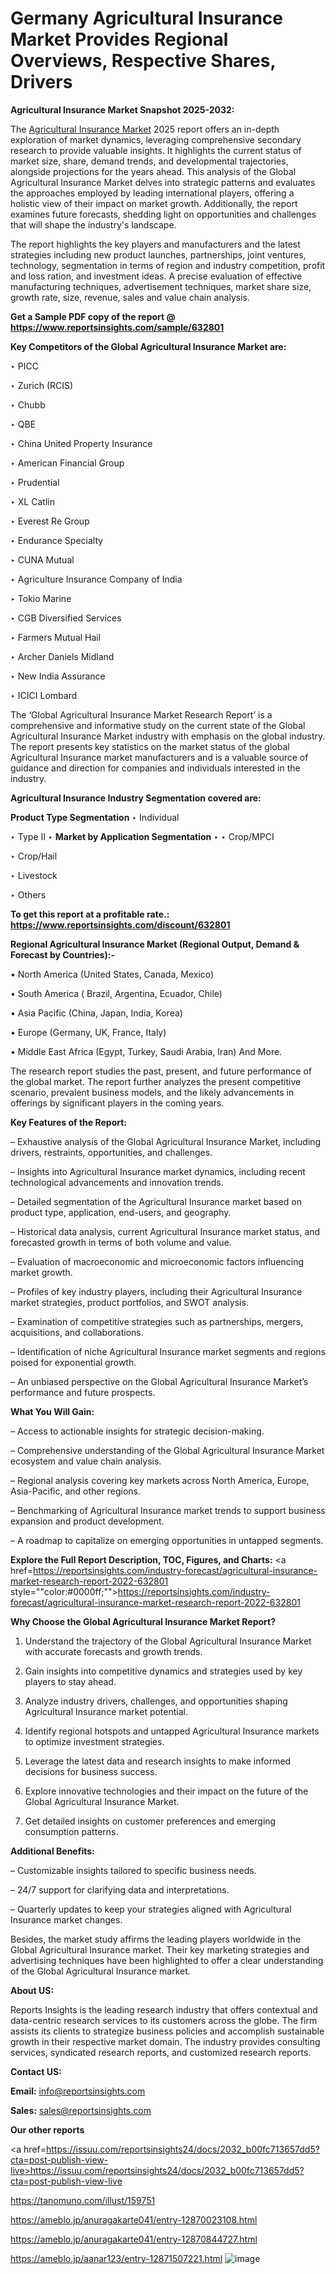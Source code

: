 # Germany Agricultural Insurance Market Provides Regional Overviews, Respective Shares, Drivers

<strong>Agricultural Insurance Market Snapshot 2025-2032:</strong>

The <a href=https://www.reportsinsights.com/sample/632801>Agricultural Insurance Market</a> 2025 report offers an in-depth exploration of market dynamics, leveraging comprehensive secondary research to provide valuable insights. It highlights the current status of market size, share, demand trends, and developmental trajectories, alongside projections for the years ahead. This analysis of the Global Agricultural Insurance Market delves into strategic patterns and evaluates the approaches employed by leading international players, offering a holistic view of their impact on market growth. Additionally, the report examines future forecasts, shedding light on opportunities and challenges that will shape the industry's landscape.

The report highlights the key players and manufacturers and the latest strategies including new product launches, partnerships, joint ventures, technology, segmentation in terms of region and industry competition, profit and loss ration, and investment ideas. A precise evaluation of effective manufacturing techniques, advertisement techniques, market share size, growth rate, size, revenue, sales and value chain analysis.

<strong>Get a Sample PDF copy of the report @ <a href=https://www.reportsinsights.com/sample/632801 style=color:#0000ff;>https://www.reportsinsights.com/sample/632801</a></strong>

<strong>Key Competitors of the Global Agricultural Insurance Market are:</strong>

‣ PICC

‣ Zurich (RCIS)

‣ Chubb

‣ QBE

‣ China United Property Insurance

‣ American Financial Group

‣ Prudential

‣ XL Catlin

‣ Everest Re Group

‣ Endurance Specialty

‣ CUNA Mutual

‣ Agriculture Insurance Company of India

‣ Tokio Marine

‣ CGB Diversified Services

‣ Farmers Mutual Hail

‣ Archer Daniels Midland

‣ New India Assurance

‣ ICICI Lombard

The ‘Global Agricultural Insurance Market Research Report’ is a comprehensive and informative study on the current state of the Global Agricultural Insurance Market industry with emphasis on the global industry. The report presents key statistics on the market status of the global Agricultural Insurance market manufacturers and is a valuable source of guidance and direction for companies and individuals interested in the industry.

<strong>Agricultural Insurance Industry Segmentation covered are:</strong>

<strong>Product Type Segmentation</strong>
‣
Individual

‣ Type II
‣ 
<strong>Market by Application Segmentation</strong>
‣
‣  Crop/MPCI

‣ Crop/Hail

‣ Livestock

‣ Others

<strong>To get this report at a profitable rate.: <a href=https://www.reportsinsights.com/discount/632801 style=color:#0000ff;>https://www.reportsinsights.com/discount/632801</a></strong>

<strong>Regional Agricultural Insurance Market (Regional Output, Demand &amp; Forecast by Countries):-</strong>

• North America (United States, Canada, Mexico)

• South America ( Brazil, Argentina, Ecuador, Chile)

• Asia Pacific (China, Japan, India, Korea)

• Europe (Germany, UK, France, Italy)

• Middle East Africa (Egypt, Turkey, Saudi Arabia, Iran) And More.

The research report studies the past, present, and future performance of the global market. The report further analyzes the present competitive scenario, prevalent business models, and the likely advancements in offerings by significant players in the coming years.

<strong>Key Features of the Report:</strong>

– Exhaustive analysis of the Global Agricultural Insurance Market, including drivers, restraints, opportunities, and challenges.

– Insights into Agricultural Insurance market dynamics, including recent technological advancements and innovation trends.

– Detailed segmentation of the Agricultural Insurance market based on product type, application, end-users, and geography.

– Historical data analysis, current Agricultural Insurance market status, and forecasted growth in terms of both volume and value.

– Evaluation of macroeconomic and microeconomic factors influencing market growth.

– Profiles of key industry players, including their Agricultural Insurance market strategies, product portfolios, and SWOT analysis.

– Examination of competitive strategies such as partnerships, mergers, acquisitions, and collaborations.

– Identification of niche Agricultural Insurance market segments and regions poised for exponential growth.

– An unbiased perspective on the Global Agricultural Insurance Market’s performance and future prospects.

<strong>What You Will Gain:</strong>

– Access to actionable insights for strategic decision-making.

– Comprehensive understanding of the Global Agricultural Insurance Market ecosystem and value chain analysis.

– Regional analysis covering key markets across North America, Europe, Asia-Pacific, and other regions.

– Benchmarking of Agricultural Insurance market trends to support business expansion and product development.

– A roadmap to capitalize on emerging opportunities in untapped segments.

<strong>Explore the Full Report Description, TOC, Figures, and Charts:</strong>
<a href=https://reportsinsights.com/industry-forecast/agricultural-insurance-market-research-report-2022-632801 style=""color:#0000ff;"">https://reportsinsights.com/industry-forecast/agricultural-insurance-market-research-report-2022-632801</a>

<strong>Why Choose the Global Agricultural Insurance Market Report?</strong>

1. Understand the trajectory of the Global Agricultural Insurance Market with accurate forecasts and growth trends.

2. Gain insights into competitive dynamics and strategies used by key players to stay ahead.

3. Analyze industry drivers, challenges, and opportunities shaping Agricultural Insurance market potential.

4. Identify regional hotspots and untapped Agricultural Insurance markets to optimize investment strategies.

5. Leverage the latest data and research insights to make informed decisions for business success.

6. Explore innovative technologies and their impact on the future of the Global Agricultural Insurance Market.

7. Get detailed insights on customer preferences and emerging consumption patterns.

<strong>Additional Benefits:</strong>

– Customizable insights tailored to specific business needs.

– 24/7 support for clarifying data and interpretations.

– Quarterly updates to keep your strategies aligned with Agricultural Insurance market changes.

Besides, the market study affirms the leading players worldwide in the Global Agricultural Insurance market. Their key marketing strategies and advertising techniques have been highlighted to offer a clear understanding of the Global Agricultural Insurance market.

<strong><strong>About US</strong>:</strong>

Reports Insights is the leading research industry that offers contextual and data-centric research services to its customers across the globe. The firm assists its clients to strategize business policies and accomplish sustainable growth in their respective market domain. The industry provides consulting services, syndicated research reports, and customized research reports.

<strong>Contact US:</strong>

<p class=><b>Email:</b> <a href=mailto:info@reportsinsights.com>info@reportsinsights.com</a></p>
<p class=><b>Sales:</b> <a href=mailto:sales@reportsinsights.com>sales@reportsinsights.com</a></p>

<strong>Our other reports</strong>

<a href=https://issuu.com/reportsinsights24/docs/2032_b00fc713657dd5?cta=post-publish-view-live>https://issuu.com/reportsinsights24/docs/2032_b00fc713657dd5?cta=post-publish-view-live</a>

<a href=https://tanomuno.com/illust/159751>https://tanomuno.com/illust/159751</a>

<a href=https://ameblo.jp/anuragakarte041/entry-12870023108.html>https://ameblo.jp/anuragakarte041/entry-12870023108.html</a>

<a href=https://ameblo.jp/anuragakarte041/entry-12870844727.html>https://ameblo.jp/anuragakarte041/entry-12870844727.html</a>

<a href=https://ameblo.jp/aanar123/entry-12871507221.html>https://ameblo.jp/aanar123/entry-12871507221.html</a>
![image](https://github.com/user-attachments/assets/2f2ac3c2-9f72-4d27-8e30-4a718572bfbf)
